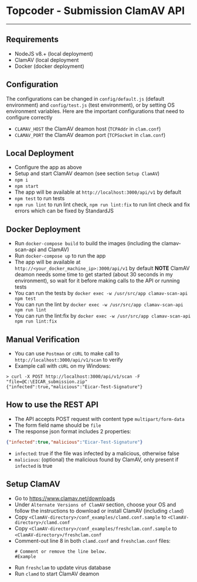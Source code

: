 # Topcoder - Submission ClamAV API
---------------------

## Requirements
- NodeJS v8.+ (local deployment)
- ClamAV (local deployment
- Docker (docker deployment)

## Configuration
The configurations can be changed in `config/default.js` (default environment) and `config/test.js` (test environment), or by setting OS environment variables. Here are the important configurations that need to configure correctly
- `CLAMAV_HOST` the ClamAV deamon host (`TCPAddr` in `clam.conf`)
- `CLAMAV_PORT` the ClamAV deamon port (`TCPSocket` in `clam.conf`)

## Local Deployment
- Configure the app as above
- Setup and start ClamAV deamon (see section `Setup ClamAV`)
- `npm i`
- `npm start`
- The app will be available at `http://localhost:3000/api/v1` by default
- `npm test` to run tests
- `npm run lint` to run lint check, `npm run lint:fix` to run lint check and fix errors which can be fixed by StandardJS

## Docker Deployment
- Run `docker-compose build` to build the images (including the clamav-scan-api and ClamAV)
- Run `docker-compose up` to run the app
- The app will be available at `http://<your_docker_machine_ip>:3000/api/v1` by default
  **NOTE** ClamAV deamon needs some time to get started (about 30 seconds in my environment), so wait for it before making calls to the API or running tests
- You can run the tests by `docker exec -w /usr/src/app clamav-scan-api npm test`
- You can run the lint by `docker exec -w /usr/src/app clamav-scan-api npm run lint`
- You can run the lint:fix by `docker exec -w /usr/src/app clamav-scan-api npm run lint:fix`

## Manual Verification
- You can use `Postman` or `cURL` to make call to `http://localhost:3000/api/v1/scan` to verify
- Example call with `cURL` on my Windows:
```
> curl -X POST http://localhost:3000/api/v1/scan -F "file=@C:\EICAR_submission.zip"
{"infected":true,"malicious":"Eicar-Test-Signature"}
```

## How to use the REST API
- The API accepts POST request with content type `multipart/form-data`
- The form field name should be `file`
- The response json format includes 2 properties:
```json
{"infected":true,"malicious":"Eicar-Test-Signature"}
```
  - `infected`: true if the file was infected by a malicious, otherwise false
  - `malicious`: (optional) the malicious found by ClamAV, only present if `infected` is true

## Setup ClamAV
- Go to https://www.clamav.net/downloads
- Under `Alternate Versions of ClamAV` section, choose your OS and follow the instructions to download or install ClamAV (including `clamd`)
- Copy `<ClamAV-directory>/conf_examples/clamd.conf.sample` to `<ClamAV-directory>/clamd.conf`
- Copy `<ClamAV-directory>/conf_examples/freshclam.conf.sample` to `<ClamAV-directory>/freshclam.conf`
- Comment-out line 8 in both `clamd.conf` and `freshclam.conf` files:
  ```
  # Comment or remove the line below.
  #Example
  ```
- Run `freshclam` to update virus database
- Run `clamd` to start ClamAV deamon
